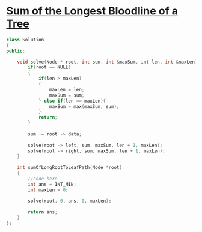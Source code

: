 # [Sum of the Longest Bloodline of a Tree](https://practice.geeksforgeeks.org/problems/sum-of-the-longest-bloodline-of-a-tree/1)

```cpp
class Solution
{
public:

    void solve(Node * root, int sum, int &maxSum, int len, int &maxLen){
        if(root == NULL)
        {
            if(len > maxLen)
            {
                maxLen = len;
                maxSum = sum;
            } else if(len == maxLen){
                maxSum = max(maxSum, sum);
            }
            return;
        }
        
        sum += root -> data;
        
        solve(root -> left, sum, maxSum, len + 1, maxLen);
        solve(root -> right, sum, maxSum, len + 1, maxLen);
    }
    
    int sumOfLongRootToLeafPath(Node *root)
    {
        //code here
        int ans = INT_MIN;
        int maxLen = 0;
        
        solve(root, 0, ans, 0, maxLen);
        
        return ans;
    }
};
```